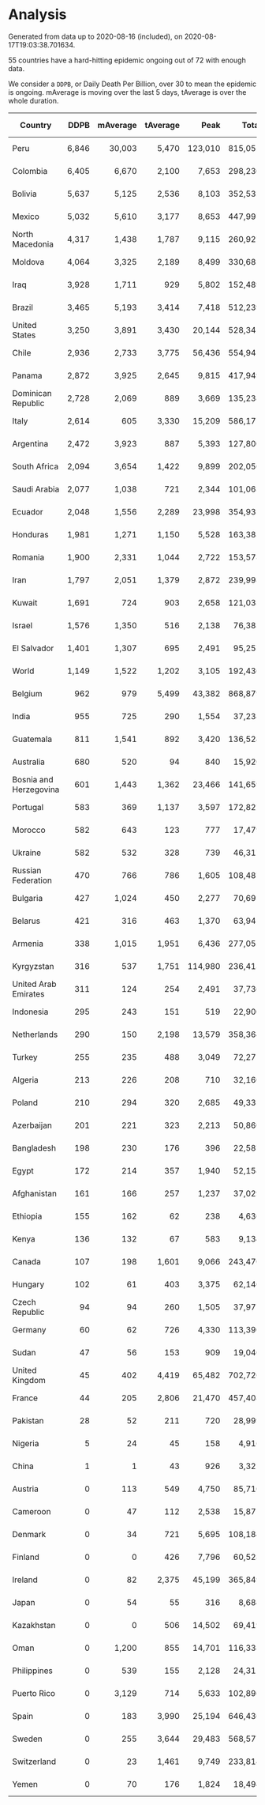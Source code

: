 
# Analysis

Generated from data up to 2020-08-16 (included), on 2020-08-17T19:03:38.701634.

55 countries have a hard-hitting epidemic ongoing out of 72 with enough data.

We consider a `DDPB`, or Daily Death Per Billion, over 30 to mean the epidemic is ongoing.
mAverage is moving over the last 5 days, tAverage is over the whole duration.


| Country | DDPB | mAverage | tAverage | Peak | Total | Start | Peak Date | End | Duration |  Status |
|---------|-----:|---------:|---------:|-----:|------:|-------|-----------|-----|----------|---------|
| Peru | 6,846 | 30,003 | 5,470 | 123,010 | 815,052 | 2020-03-20 | 2020-08-14 | None | 149 days | ongoing |
| Colombia | 6,405 | 6,670 | 2,100 | 7,653 | 298,230 | 2020-03-27 | 2020-07-30 | None | 142 days | ongoing |
| Bolivia | 5,637 | 5,125 | 2,536 | 8,103 | 352,532 | 2020-03-30 | 2020-08-05 | None | 139 days | ongoing |
| Mexico | 5,032 | 5,610 | 3,177 | 8,653 | 447,997 | 2020-03-28 | 2020-06-04 | None | 141 days | ongoing |
| North Macedonia | 4,317 | 1,438 | 1,787 | 9,115 | 260,927 | 2020-03-23 | 2020-07-02 | None | 146 days | ongoing |
| Moldova | 4,064 | 3,325 | 2,189 | 8,499 | 330,682 | 2020-03-18 | 2020-08-05 | None | 151 days | ongoing |
| Iraq | 3,928 | 1,711 | 929 | 5,802 | 152,489 | 2020-03-05 | 2020-06-27 | None | 164 days | ongoing |
| Brazil | 3,465 | 5,193 | 3,414 | 7,418 | 512,239 | 2020-03-19 | 2020-07-30 | None | 150 days | ongoing |
| United States | 3,250 | 3,891 | 3,430 | 20,144 | 528,345 | 2020-03-15 | 2020-04-16 | None | 154 days | ongoing |
| Chile | 2,936 | 2,733 | 3,775 | 56,436 | 554,942 | 2020-03-22 | 2020-07-18 | None | 147 days | ongoing |
| Panama | 2,872 | 3,925 | 2,645 | 9,815 | 417,949 | 2020-03-11 | 2020-07-25 | None | 158 days | ongoing |
| Dominican Republic | 2,728 | 2,069 | 889 | 3,669 | 135,238 | 2020-03-17 | 2020-07-19 | None | 152 days | ongoing |
| Italy | 2,614 | 605 | 3,330 | 15,209 | 586,175 | 2020-02-22 | 2020-03-28 | None | 176 days | ongoing |
| Argentina | 2,472 | 3,923 | 887 | 5,393 | 127,800 | 2020-03-25 | 2020-08-12 | None | 144 days | ongoing |
| South Africa | 2,094 | 3,654 | 1,422 | 9,899 | 202,050 | 2020-03-27 | 2020-07-23 | None | 142 days | ongoing |
| Saudi Arabia | 2,077 | 1,038 | 721 | 2,344 | 101,063 | 2020-03-29 | 2020-06-14 | None | 140 days | ongoing |
| Ecuador | 2,048 | 1,556 | 2,289 | 23,998 | 354,931 | 2020-03-14 | 2020-05-11 | None | 155 days | ongoing |
| Honduras | 1,981 | 1,271 | 1,150 | 5,528 | 163,383 | 2020-03-27 | 2020-07-22 | None | 142 days | ongoing |
| Romania | 1,900 | 2,331 | 1,044 | 2,722 | 153,578 | 2020-03-22 | 2020-08-13 | None | 147 days | ongoing |
| Iran | 1,797 | 2,051 | 1,379 | 2,872 | 239,998 | 2020-02-24 | 2020-07-28 | None | 174 days | ongoing |
| Kuwait | 1,691 | 724 | 903 | 2,658 | 121,033 | 2020-04-04 | 2020-05-16 | None | 134 days | ongoing |
| Israel | 1,576 | 1,350 | 516 | 2,138 | 76,383 | 2020-03-21 | 2020-08-02 | None | 148 days | ongoing |
| El Salvador | 1,401 | 1,307 | 695 | 2,491 | 95,257 | 2020-04-01 | 2020-08-08 | None | 137 days | ongoing |
| World | 1,149 | 1,522 | 1,202 | 3,105 | 192,436 | 2020-03-09 | 2020-07-23 | None | 160 days | ongoing |
| Belgium | 962 | 979 | 5,499 | 43,382 | 868,879 | 2020-03-11 | 2020-04-10 | None | 158 days | ongoing |
| India | 955 | 725 | 290 | 1,554 | 37,238 | 2020-04-10 | 2020-06-17 | None | 128 days | ongoing |
| Guatemala | 811 | 1,541 | 892 | 3,420 | 136,524 | 2020-03-16 | 2020-07-24 | None | 153 days | ongoing |
| Australia | 680 | 520 | 94 | 840 | 15,920 | 2020-03-01 | 2020-08-12 | None | 168 days | ongoing |
| Bosnia and Herzegovina | 601 | 1,443 | 1,362 | 23,466 | 141,659 | 2020-05-04 | 2020-05-04 | None | 104 days | ongoing |
| Portugal | 583 | 369 | 1,137 | 3,597 | 172,827 | 2020-03-17 | 2020-04-03 | None | 152 days | ongoing |
| Morocco | 582 | 643 | 123 | 777 | 17,479 | 2020-03-28 | 2020-08-14 | None | 141 days | ongoing |
| Ukraine | 582 | 532 | 328 | 739 | 46,317 | 2020-03-28 | 2020-08-07 | None | 141 days | ongoing |
| Russian Federation | 470 | 766 | 786 | 1,605 | 108,487 | 2020-03-31 | 2020-05-29 | None | 138 days | ongoing |
| Bulgaria | 427 | 1,024 | 450 | 2,277 | 70,691 | 2020-03-12 | 2020-08-04 | None | 157 days | ongoing |
| Belarus | 421 | 316 | 463 | 1,370 | 63,945 | 2020-03-31 | 2020-06-19 | None | 138 days | ongoing |
| Armenia | 338 | 1,015 | 1,951 | 6,436 | 277,052 | 2020-03-27 | 2020-06-02 | None | 142 days | ongoing |
| Kyrgyzstan | 316 | 537 | 1,751 | 114,980 | 236,413 | 2020-04-03 | 2020-07-19 | None | 135 days | ongoing |
| United Arab Emirates | 311 | 124 | 254 | 2,491 | 37,736 | 2020-03-21 | 2020-05-10 | None | 148 days | ongoing |
| Indonesia | 295 | 243 | 151 | 519 | 22,900 | 2020-03-18 | 2020-07-22 | None | 151 days | ongoing |
| Netherlands | 290 | 150 | 2,198 | 13,579 | 358,364 | 2020-03-06 | 2020-04-07 | None | 163 days | ongoing |
| Turkey | 255 | 235 | 488 | 3,049 | 72,271 | 2020-03-21 | 2020-04-17 | None | 148 days | ongoing |
| Algeria | 213 | 226 | 208 | 710 | 32,160 | 2020-03-15 | 2020-04-10 | None | 154 days | ongoing |
| Poland | 210 | 294 | 320 | 2,685 | 49,331 | 2020-03-15 | 2020-06-20 | None | 154 days | ongoing |
| Azerbaijan | 201 | 221 | 323 | 2,213 | 50,860 | 2020-03-12 | 2020-07-22 | None | 157 days | ongoing |
| Bangladesh | 198 | 230 | 176 | 396 | 22,587 | 2020-04-10 | 2020-06-30 | None | 128 days | ongoing |
| Egypt | 172 | 214 | 357 | 1,940 | 52,158 | 2020-03-23 | 2020-06-17 | None | 146 days | ongoing |
| Afghanistan | 161 | 166 | 257 | 1,237 | 37,029 | 2020-03-25 | 2020-07-15 | None | 144 days | ongoing |
| Ethiopia | 155 | 162 | 62 | 238 | 4,636 | 2020-06-03 | 2020-08-03 | None | 74 days | ongoing |
| Kenya | 136 | 132 | 67 | 583 | 9,134 | 2020-04-02 | 2020-07-31 | None | 136 days | ongoing |
| Canada | 107 | 198 | 1,601 | 9,066 | 243,470 | 2020-03-17 | 2020-05-06 | None | 152 days | ongoing |
| Hungary | 102 | 61 | 403 | 3,375 | 62,140 | 2020-03-15 | 2020-04-19 | None | 154 days | ongoing |
| Czech Republic | 94 | 94 | 260 | 1,505 | 37,977 | 2020-03-23 | 2020-04-15 | None | 146 days | ongoing |
| Germany | 60 | 62 | 726 | 4,330 | 113,390 | 2020-03-13 | 2020-04-15 | None | 156 days | ongoing |
| Sudan | 47 | 56 | 153 | 909 | 19,040 | 2020-04-14 | 2020-05-30 | None | 124 days | ongoing |
| United Kingdom | 45 | 402 | 4,419 | 65,482 | 702,726 | 2020-03-10 | 2020-04-30 | None | 159 days | ongoing |
| France | 44 | 205 | 2,806 | 21,470 | 457,408 | 2020-03-06 | 2020-04-16 | None | 163 days | ongoing |
| Pakistan | 28 | 52 | 211 | 720 | 28,999 | 2020-03-31 | 2020-06-20 | 2020-08-15 | 137 days | finished |
| Nigeria | 5 | 24 | 45 | 158 | 4,916 | 2020-04-30 | 2020-06-17 | 2020-08-15 | 107 days | finished |
| China | 1 | 1 | 43 | 926 | 3,322 | 2020-01-30 | 2020-04-16 | 2020-04-16 | 77 days | finished |
| Austria | 0 | 113 | 549 | 4,750 | 85,710 | 2020-03-12 | 2020-04-23 | 2020-08-15 | 156 days | finished |
| Cameroon | 0 | 47 | 112 | 2,538 | 15,871 | 2020-03-25 | 2020-06-15 | 2020-08-13 | 141 days | finished |
| Denmark | 0 | 34 | 721 | 5,695 | 108,184 | 2020-03-15 | 2020-04-02 | 2020-08-12 | 150 days | finished |
| Finland | 0 | 0 | 426 | 7,796 | 60,528 | 2020-03-21 | 2020-04-22 | 2020-08-10 | 142 days | finished |
| Ireland | 0 | 82 | 2,375 | 45,199 | 365,849 | 2020-03-12 | 2020-04-25 | 2020-08-13 | 154 days | finished |
| Japan | 0 | 54 | 55 | 316 | 8,684 | 2020-03-11 | 2020-05-02 | 2020-08-15 | 157 days | finished |
| Kazakhstan | 0 | 0 | 506 | 14,502 | 69,419 | 2020-03-27 | 2020-08-04 | 2020-08-11 | 137 days | finished |
| Oman | 0 | 1,200 | 855 | 14,701 | 116,338 | 2020-04-01 | 2020-08-06 | 2020-08-15 | 136 days | finished |
| Philippines | 0 | 539 | 155 | 2,128 | 24,311 | 2020-03-12 | 2020-07-13 | 2020-08-15 | 156 days | finished |
| Puerto Rico | 0 | 3,129 | 714 | 5,633 | 102,896 | 2020-03-24 | 2020-08-15 | 2020-08-15 | 144 days | finished |
| Spain | 0 | 183 | 3,990 | 25,194 | 646,436 | 2020-03-06 | 2020-06-20 | 2020-08-15 | 162 days | finished |
| Sweden | 0 | 255 | 3,644 | 29,483 | 568,577 | 2020-03-12 | 2020-04-16 | 2020-08-15 | 156 days | finished |
| Switzerland | 0 | 23 | 1,461 | 9,749 | 233,814 | 2020-03-05 | 2020-04-15 | 2020-08-12 | 160 days | finished |
| Yemen | 0 | 70 | 176 | 1,824 | 18,494 | 2020-04-30 | 2020-07-13 | 2020-08-13 | 105 days | finished |

